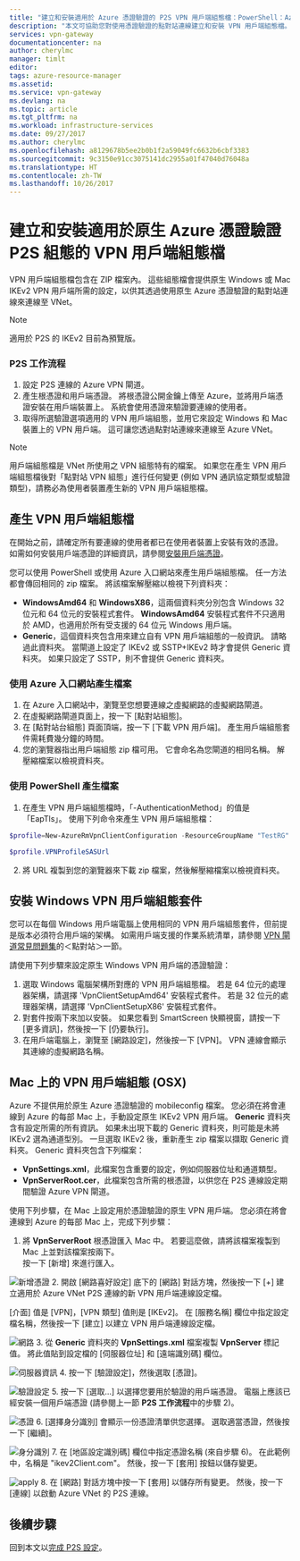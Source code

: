 ```yaml
---
title: "建立和安裝適用於 Azure 憑證驗證的 P2S VPN 用戶端組態檔：PowerShell：Azure | Microsoft Docs"
description: "本文可協助您對使用憑證驗證的點對站連線建立和安裝 VPN 用戶端組態檔。"
services: vpn-gateway
documentationcenter: na
author: cherylmc
manager: timlt
editor: 
tags: azure-resource-manager
ms.assetid: 
ms.service: vpn-gateway
ms.devlang: na
ms.topic: article
ms.tgt_pltfrm: na
ms.workload: infrastructure-services
ms.date: 09/27/2017
ms.author: cherylmc
ms.openlocfilehash: a8129678b5ee2b0b1f2a59049fc6632b6cbf3383
ms.sourcegitcommit: 9c3150e91cc3075141dc2955a01f47040d76048a
ms.translationtype: HT
ms.contentlocale: zh-TW
ms.lasthandoff: 10/26/2017
---
```

# <a name="create-and-install-vpn-client-configuration-files-for-native-azure-certificate-authentication-p2s-configurations"></a>建立和安裝適用於原生 Azure 憑證驗證 P2S 組態的 VPN 用戶端組態檔

VPN 用戶端組態檔包含在 ZIP 檔案內。 這些組態檔會提供原生 Windows 或 Mac IKEv2 VPN 用戶端所需的設定，以供其透過使用原生 Azure 憑證驗證的點對站連線來連線至 VNet。

>[!NOTE]
>適用於 P2S 的 IKEv2 目前為預覽版。
>

### <a name="workflow"></a>P2S 工作流程

  1. 設定 P2S 連線的 Azure VPN 閘道。
  2. 產生根憑證和用戶端憑證。 將根憑證公開金鑰上傳至 Azure，並將用戶端憑證安裝在用戶端裝置上。 系統會使用憑證來驗證要連線的使用者。
  3. 取得所選驗證選項適用的 VPN 用戶端組態，並用它來設定 Windows 和 Mac 裝置上的 VPN 用戶端。 這可讓您透過點對站連線來連線至 Azure VNet。

>[!NOTE]
>用戶端組態檔是 VNet 所使用之 VPN 組態特有的檔案。 如果您在產生 VPN 用戶端組態檔後對「點對站 VPN 組態」進行任何變更 (例如 VPN 通訊協定類型或驗證類型)，請務必為使用者裝置產生新的 VPN 用戶端組態檔。
>
>

## <a name="generate"></a>產生 VPN 用戶端組態檔

在開始之前，請確定所有要連線的使用者都已在使用者裝置上安裝有效的憑證。 如需如何安裝用戶端憑證的詳細資訊，請參閱[安裝用戶端憑證](point-to-site-how-to-vpn-client-install-azure-cert.md)。

您可以使用 PowerShell 或使用 Azure 入口網站來產生用戶端組態檔。 任一方法都會傳回相同的 zip 檔案。 將該檔案解壓縮以檢視下列資料夾：

  * **WindowsAmd64** 和 **WindowsX86**，這兩個資料夾分別包含 Windows 32 位元和 64 位元的安裝程式套件。 **WindowsAmd64** 安裝程式套件不只適用於 AMD，也適用於所有受支援的 64 位元 Windows 用戶端。
  * **Generic**，這個資料夾包含用來建立自有 VPN 用戶端組態的一般資訊。 請略過此資料夾。 當閘道上設定了 IKEv2 或 SSTP+IKEv2 時才會提供 Generic 資料夾。 如果只設定了 SSTP，則不會提供 Generic 資料夾。

### <a name="zipportal"></a>使用 Azure 入口網站產生檔案

1. 在 Azure 入口網站中，瀏覽至您想要連線之虛擬網路的虛擬網路閘道。
2. 在虛擬網路閘道頁面上，按一下 [點對站組態]。
3. 在 [點對站台組態] 頁面頂端，按一下 [下載 VPN 用戶端]。 產生用戶端組態套件需耗費幾分鐘的時間。
4. 您的瀏覽器指出用戶端組態 zip 檔可用。 它會命名為您閘道的相同名稱。 解壓縮檔案以檢視資料夾。

### <a name="zipps"></a>使用 PowerShell 產生檔案

1. 在產生 VPN 用戶端組態檔時，「-AuthenticationMethod」的值是「EapTls」。 使用下列命令來產生 VPN 用戶端組態檔：

  ```powershell
  $profile=New-AzureRmVpnClientConfiguration -ResourceGroupName "TestRG" -Name "VNet1GW" -AuthenticationMethod "EapTls"

  $profile.VPNProfileSASUrl
  ```
2. 將 URL 複製到您的瀏覽器來下載 zip 檔案，然後解壓縮檔案以檢視資料夾。

## <a name="installwin"></a>安裝 Windows VPN 用戶端組態套件

您可以在每個 Windows 用戶端電腦上使用相同的 VPN 用戶端組態套件，但前提是版本必須符合用戶端的架構。 如需用戶端支援的作業系統清單，請參閱 [VPN 閘道常見問題集](vpn-gateway-vpn-faq.md#P2S)的＜點對站＞一節。

請使用下列步驟來設定原生 Windows VPN 用戶端的憑證驗證：

1. 選取 Windows 電腦架構所對應的 VPN 用戶端組態檔。 若是 64 位元的處理器架構，請選擇 'VpnClientSetupAmd64' 安裝程式套件。 若是 32 位元的處理器架構，請選擇 'VpnClientSetupX86' 安裝程式套件。 
2. 對套件按兩下來加以安裝。 如果您看到 SmartScreen 快顯視窗，請按一下 [更多資訊]，然後按一下 [仍要執行]。
3. 在用戶端電腦上，瀏覽至 [網路設定]，然後按一下 [VPN]。 VPN 連線會顯示其連線的虛擬網路名稱。 

## <a name="installmac"></a>Mac 上的 VPN 用戶端組態 (OSX)

Azure 不提供用於原生 Azure 憑證驗證的 mobileconfig 檔案。 您必須在將會連線到 Azure 的每部 Mac 上，手動設定原生 IKEv2 VPN 用戶端。 **Generic** 資料夾含有設定所需的所有資訊。 如果未出現下載的 Generic 資料夾，則可能是未將 IKEv2 選為通道型別。 一旦選取 IKEv2 後，重新產生 zip 檔案以擷取 Generic 資料夾。 Generic 資料夾包含下列檔案：

* **VpnSettings.xml**，此檔案包含重要的設定，例如伺服器位址和通道類型。 
* **VpnServerRoot.cer**，此檔案包含所需的根憑證，以供您在 P2S 連線設定期間驗證 Azure VPN 閘道。

使用下列步驟，在 Mac 上設定用於憑證驗證的原生 VPN 用戶端。 您必須在將會連線到 Azure 的每部 Mac 上，完成下列步驟：

1. 將 **VpnServerRoot** 根憑證匯入 Mac 中。 若要這麼做，請將該檔案複製到 Mac 上並對該檔案按兩下。  
按一下 [新增] 來進行匯入。

  ![新增憑證](./media/point-to-site-vpn-client-configuration-azure-cert/addcert.png)
2. 開啟 [網路喜好設定] 底下的 [網路] 對話方塊，然後按一下 [+] 建立適用於 Azure VNet P2S 連線的新 VPN 用戶端連線設定檔。

  [介面] 值是 [VPN]，[VPN 類型] 值則是 [IKEv2]。 在 [服務名稱] 欄位中指定設定檔名稱，然後按一下 [建立] 以建立 VPN 用戶端連線設定檔。

  ![網路](./media/point-to-site-vpn-client-configuration-azure-cert/network.png)
3. 從 **Generic** 資料夾的 **VpnSettings.xml** 檔案複製 **VpnServer** 標記值。 將此值貼到設定檔的 [伺服器位址] 和 [遠端識別碼] 欄位。

  ![伺服器資訊](./media/point-to-site-vpn-client-configuration-azure-cert/server.png)
4. 按一下 [驗證設定]，然後選取 [憑證]。 

  ![驗證設定](./media/point-to-site-vpn-client-configuration-azure-cert/authsettings.png)
5. 按一下 [選取...] 以選擇您要用於驗證的用戶端憑證。 電腦上應該已經安裝一個用戶端憑證 (請參閱上一節 **P2S 工作流程**中的步驟 2)。

  ![憑證](./media/point-to-site-vpn-client-configuration-azure-cert/certificate.png)
6. [選擇身分識別] 會顯示一份憑證清單供您選擇。 選取適當憑證，然後按一下 [繼續]。

  ![身分識別](./media/point-to-site-vpn-client-configuration-azure-cert/identity.png)
7. 在 [地區設定識別碼] 欄位中指定憑證名稱 (來自步驟 6)。 在此範例中，名稱是 "ikev2Client.com"。 然後，按一下 [套用] 按鈕以儲存變更。

  ![apply](./media/point-to-site-vpn-client-configuration-azure-cert/applyconnect.png)
8. 在 [網路] 對話方塊中按一下 [套用] 以儲存所有變更。 然後，按一下 [連線] 以啟動 Azure VNet 的 P2S 連線。

## <a name="next-steps"></a>後續步驟

回到本文以[完成 P2S 設定](vpn-gateway-howto-point-to-site-rm-ps.md)。
